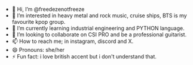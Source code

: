 - 👋 Hi, I’m @freedezenotfreeze
- 👀 I’m interested in heavy metal and rock music, cruise ships, BTS is my favourite kpop group.
- 🌱 I’m currently learning industrial engineering and PYTHON language.
- 💞️ I’m looking to collaborate on CSI PRO and be a professional guitarist.
- 📫 How to reach me; in instagram, discord and X.
- 😄 Pronouns: she/her
- ⚡ Fun fact: i love british accent but i don't understand that.

<!---
freedezenotfreeze/freedezenotfreeze is a ✨ special ✨ repository because its `README.md` (this file) appears on your GitHub profile.
You can click the Preview link to take a look at your changes.
--->

